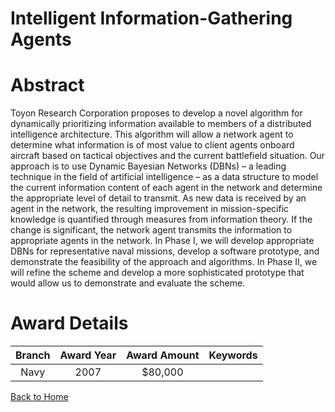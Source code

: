 
Intelligent Information-Gathering Agents
========================================

# Abstract


Toyon Research Corporation proposes to develop a novel algorithm for dynamically prioritizing information available to members of a distributed intelligence architecture. This algorithm will allow a network agent to determine what information is of most value to client agents onboard aircraft based on tactical objectives and the current battlefield situation. Our approach is to use Dynamic Bayesian Networks (DBNs) – a leading technique in the field of artificial intelligence – as a data structure to model the current information content of each agent in the network and determine the appropriate level of detail to transmit. As new data is received by an agent in the network, the resulting improvement in mission-specific knowledge is quantified through measures from information theory. If the change is significant, the network agent transmits the information to appropriate agents in the network. In Phase I, we will develop appropriate DBNs for representative naval missions, develop a software prototype, and demonstrate the feasibility of the approach and algorithms. In Phase II, we will refine the scheme and develop a more sophisticated prototype that would allow us to demonstrate and evaluate the scheme.  

# Award Details

|Branch|Award Year|Award Amount|Keywords|
| :---: | :---: | :---: | :---: |
|Navy|2007|$80,000||
  
  


[Back to Home](https://github.com/chrischow/dod_sbir_awards#1875)